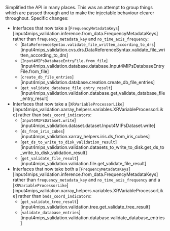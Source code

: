 Simplified the API in many places.
This was an attempt to group things which are passed through
and to make the injectable behaviour clearer throughout.
Specific changes:

- Interfaces that now take a [`FrequencyMetadataKeys`][input4mips_validation.inference.from_data.FrequencyMetadataKeys] rather than `frequency_metadata_key` and `no_time_axis_frequency`:
    - [`DataReferenceSyntax.validate_file_written_according_to_drs`][input4mips_validation.cvs.drs.DataReferenceSyntax.validate_file_written_according_to_drs]
    - [`Input4MIPsDatabaseEntryFile.from_file`][input4mips_validation.database.database.Input4MIPsDatabaseEntryFile.from_file]
    - [`create_db_file_entries`][input4mips_validation.database.creation.create_db_file_entries]
    - [`get_validate_database_file_entry_result`][input4mips_validation.validation.database.get_validate_database_file_entry_result]
- Interfaces that now take a [`XRVariableProcessorLike`][input4mips_validation.xarray_helpers.variables.XRVariableProcessorLike] rather than `bnds_coord_indicators`:
    - [`Input4MIPsDataset.write`][input4mips_validation.dataset.dataset.Input4MIPsDataset.write]
    - [`ds_from_iris_cubes`][input4mips_validation.xarray_helpers.iris.ds_from_iris_cubes]
    - [`get_ds_to_write_to_disk_validation_result`][input4mips_validation.validation.datasets_to_write_to_disk.get_ds_to_write_to_disk_validation_result]
    - [`get_validate_file_result`][input4mips_validation.validation.file.get_validate_file_result]
- Interfaces that now take both a [`FrequencyMetadataKeys`][input4mips_validation.inference.from_data.FrequencyMetadataKeys] rather than `frequency_metadata_key` and `no_time_axis_frequency` and a [`XRVariableProcessorLike`][input4mips_validation.xarray_helpers.variables.XRVariableProcessorLike] rather than `bnds_coord_indicators`:
    - [`get_validate_tree_result`][input4mips_validation.validation.tree.get_validate_tree_result]
    - [`validate_database_entries`][input4mips_validation.validation.database.validate_database_entries]
